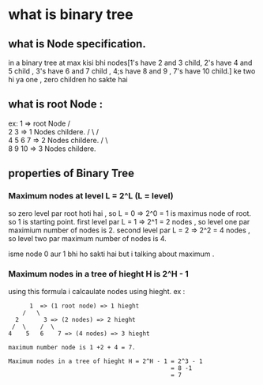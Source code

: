 # what is binary tree

## what is Node specification.
in a binary tree at max kisi bhi nodes[1's have 2 and 3 child, 2's have 4 and 5 child , 3's have 6 and 7 child , 4;s have 8 and 9 , 7's have 10 child.] ke two hi ya one , zero children ho sakte hai

## what is root Node :
 ex:
          1  => root Node
        /   \
      2       3 => 1 Nodes childere.
     /  \    /  \
    4    5   6    7 => 2 Nodes childere.
     /  \         \
    8    9          10 => 3 Nodes childere.


## properties of Binary Tree

### Maximum nodes at level L = 2^L (L = level)

   so zero level par root hoti hai , so L = 0 => 2^0 = 1 is maximus node of root. so 1 is starting point.
   first level par L = 1  => 2^1 = 2 nodes , so level one par maximium number of nodes is 2.
   second level par L = 2 => 2^2 = 4 nodes , so level two par maximum number of nodes is 4.

   isme node 0 aur 1 bhi ho sakti hai but i talking about maximum .

   ### Maximum nodes in a tree of hieght H is 2^H - 1

   using this formula i calcaulate nodes using hieght.
   ex :

          1  => (1 root node) => 1 hieght
        /   \
      2       3 => (2 nodes) => 2 hieght
     /  \    /  \
    4    5   6    7 => (4 nodes) => 3 hieght

    maximum number node is 1 +2 + 4 = 7.

    Maximum nodes in a tree of hieght H = 2^H - 1 = 2^3 - 1 
                                                  = 8 -1 
                                                  = 7







